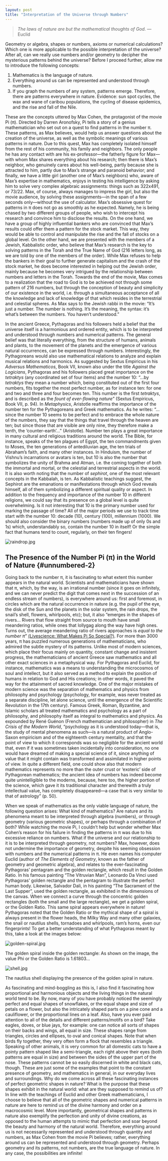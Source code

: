 ```yaml
---
layout: post
title: "Interpretation of the Universe through Numbers"
---
```


> *The laws of nature are but the mathematical thoughts of God.* —Euclid

<span class="versal g9">G</span>eometry or algebra, shapes or numbers,
axioms or numerical calculations? Which one is more applicable to the
possible interpretation of the universe? After all, can we really use
numbers and/or geometry to decipher the mysterious patterns behind the
universe? Before I proceed further, allow me to introduce the following
concepts:

1.  Mathematics is the language of nature.
2.  Everything around us can be represented and understood through
    numbers.
3.  If you graph the numbers of any system, patterns emerge. Therefore,
    there are patterns everywhere in nature. Evidence: sun spot cycles,
    the wax and wane of caribou populations, the cycling of disease
    epidemics, and the rise and fall of the Nile.

These are the concepts uttered by Max Cohen, the protagonist of the
movie Pi (π). Directed by Darren Aronofsky, Pi tells a story of a genius
mathematician who set out on a quest to find patterns in the number π.
These patterns, as Max believes, would help us answer questions about
the creation of the universe, as well as the symbolic meanings of
various patterns in nature. Due to this quest, Max has completely
isolated himself from the rest of his community, his family and
neighbors. The only people he has any contact with are his
ex-professor—the fatherly figure for Max—with whom Max shares everything
about his research; then there is Max’s neighbor, who genuinely cares
about his well-being, partly because she is attracted to him, partly due
to Max’s strange and paranoid behavior; and finally, we have a little
girl (another one of Max’s neighbors) who, aware of Max’s expertise in
mathematics, enjoys in testing his intelligence by asking him to solve
very complex algebraic assignments: things such as 322x491, or 73/22.
Max, of course, always manages to impress the girl, but also the movie
audience, by solving these assignments—in the span of a few seconds
only—without the use of calculator. Max’s obsessive quest for patterns
in π does not go as smoothly as he expected. Namely, he is being chased
by two different groups of people, who wish to intercept his research
and convince him to disclose the results. On the one hand, we have a
group of highly influential bankers who are convinced that Max’s results
could offer them a pattern for the stock market. This way, they would be
able to control and manipulate the rise and the fall of stocks on a
global level. On the other hand, we are presented with the members of a
Jewish, Kabbalistic order, who believe that Max’s research is the key to
solving patterns in the Torah and the True Name of God (216 letters
long, as we are told by one of the members of the order). While Max
refuses to help the bankers in their goal to further generate capitalism
and the crash of the stock market, he does become interested in helping
out the Jewish order, mainly because he becomes very intrigued by the
relationship between numbers and letters in the Torah. Towards the end
of the movie, Max comes to a realization that the road to God is to be
achieved not through some pattern of 216 numbers, but through the
conception of beauty and simplicity of our existence in the world, i.e.
through a simultaneous acceptance of all the knowledge and lack of
knowledge of that which resides in the terrestrial and celestial
spheres. As Max says to the Jewish rabbi in the movie: “It’s just a
number. The number is nothing. It’s the meaning, the syntax: it’s what’s
between the numbers. You haven’t understood.”

In the ancient Greece, Pythagoras and his followers held a belief that
the universe itself is a harmonious and ordered entity, which is to be
interpreted and understood through numbers and numerical patterns. The
general belief was that literally everything, from the structure of
humans, animals and plants, to the movement of the planets and the
emergence of various natural occurrences, can be expressed through
numbers. Interestingly, the Pythagoreans would also use mathematical
relations to analyze and explain musical relations and harmonics. As
suggested by Sextus Empiricus in his *Adversus Mathematicos*, Book VII,
known also under the title *Against the Logicians*, Pythagoras and his
followers placed great importance on the *tetraktys* (any coordinated
set of four items) and the number 10: “…by *tetraktys* they mean a
number which, being constituted out of the first four numbers, fits
together the most perfect number, as for instance ten: for one and two
and three and four becomes ten. This number is the first *tetraktys*,
and is described as the *fount of ever-flowing nature*” (Sextus
Empiricus, Book VII, p. 94). In *Metaphysics*, Aristotle reaffirms the
importance of the number ten for the Pythagoreans and Greek mathematics.
As he writes: “…since the number 10 seems to be perfect and to embrace
the whole nature of the numbers, they say that the things that travel
through the heaven are ten; but since those that are visible are only
nine, they therefore make a tenth, the ‘counter-earth’…” (Aristotle).
Number ten plays a great importance in many cultural and religious
traditions around the world. The Bible, for instance, speaks of the ten
plagues of Egypt, the ten commandments given to Moses, the ten
generations of antediluvian age, the ten trials of Abraham’s faith, and
many other instances. In Hinduism, the number of Vishnu’s incarnations
or avatars is ten, but 10 is also the number that symbolizes the unity
of Brahma and Atman, i.e. the coming together of both the immortal and
mortal, or the celestial and terrestrial aspects in the world. It is
also worth noting that the number of *sephirot*, one of the most
relevant concepts in the Kabbalah, is ten. As Kabbalistic teachings
suggest, the Sephirot are the emanations or manifestations through which
God reveals himself, all of them symbolizing a different spiritual
quality or aspect. In addition to the frequency and importance of the
number 10 in different religions, we could say that its presence on a
global level is quite overwhelming. Is it not interesting that 10 is the
primary number used for marking the passage of time? All of the major
periods we use to track time start with the number 10: decade (10),
century (100), millennium (1000). We should also consider the binary
numbers (numbers made up of only 0s and 1s) which, understandably so,
contain the number 10 in itself! Or the simple fact that humans tend to
count, regularly, on their ten fingers!

![raindrop.jpg](../img/raindrop.jpg)

The Presence of the Number Pi (π) in the World of Nature {#unnumbered-2}
--------------------------------------------------------

Going back to the number π, it is fascinating to what extent this number
appears in the natural world. Scientists and mathematicians have shown
that π, which, by the way, is an irrational number (since it goes on
infinitely, and we can never predict the digit that comes next in the
succession of an endless stream of numbers), is everywhere around us:
first and foremost, in circles which are the natural occurrence in
nature (e.g. the pupil of the eye, the disk of the Sun and the planets
in the solar system, the rain drops, the snail’s shell, flowers,
whirlpools, etc); but, it also “emerges in the shapes of rivers… Rivers
that flow straight from source to mouth have small meandering ratios,
while ones that lollygag along the way have high ones. Turns out, the
average meandering ratio of rivers approaches is *equal to the number
π*” [(Livescience: What Makes Pi So
Special?)](http://www.livescience.com/34132-what-makes-pi-special.html).
For more than 3000 years, π has puzzled numerous generations of
mathematicians, who admired the subtle mystery of its patterns. Unlike
most of modern sciences, which place their focus mainly on quantity,
constant change and insistent progress, the mathematicians of ancient
Greece saw mathematics and all other exact sciences in a metaphysical
way. For Pythagoras and Euclid, for instance, mathematics was a means to
understanding the microcosmos of soul and intellect, but it also served
as a method to explain the position of humans in relation to God and His
creations; in other words, it paved the way for the attainment of sacred
knowledge. One of the major mistakes of modern science was the
separation of mathematics and physics from philosophy and psychology
(psychology, for example, was never treated as a separate discipline,
let alone science, until the emergence of the Scientific Revolution in
the 17th century). Famous Greek, Roman, Byzantine, and Islamic scholars
all treated mathematics and psychology as a part of philosophy, and
philosophy itself as integral to mathematics and physics. As expounded
by René Guénon (French mathematician and philosopher) in *The Crisis of
the Modern World*, “psychology as it is understood today—that is, the
study of mental phenomena as such—is a natural product of Anglo-Saxon
empiricism and of the eighteenth century mentality, and that the point
of view to which it corresponds was so negligible for the ancient world
that, even if it was sometimes taken incidentally into consideration, no
one would have dreamed of making a special science of it, since anything
of value that it might contain was transformed and assimilated in higher
points of view. In quite a different field, one could show also that
modern mathematics represents no more than the outer crust or ‘exoteric’
side of Pythagorean mathematics; the ancient idea of numbers has indeed
become quite unintelligible to the moderns, because, here too, the
higher portion of the science, which gave it its traditional character
and therewith a truly intellectual value, has completely disappeared—a
case that is very similar to that of astrology” (p. 50).

When we speak of mathematics as the only viable language of nature, the
following question arises: What kind of mathematics? Are nature and its
phenomena meant to be interpreted through algebra (numbers), or through
geometry (various geometric shapes), or perhaps through a combination of
both? While watching the movie Pi, I couldn’t help but wonder whether
Max Cohen’s reason for his failure in finding the patterns in π was due
to his excessive reliance on numbers. What if the universe and our
relationship to it is to be interpreted through geometry, not numbers?
Max, however, does not undermine the importance of geometry, despite his
seeming obsession with numbers and the numerical patterns in π. He even
names his computer Euclid (author of *The Elements of Geometry*, known
as the father of geometry and geometric algebra), and relates to the
ever-fascinating Pythagoras’ pentagram and the golden rectangle, which
result in the Golden Ratio. In his famous painting “The Vitruvian Man”,
Leonardo Da Vinci used Pythagoras’ golden rectangle and the pentagram to
illustrate the perfect human body. Likewise, Salvador Dali, in his
painting “The Sacrament of the Last Supper”, used the golden rectangle,
as exhibited in the dimensions of the canvas. When we connect a curve
through the concentric golden rectangles (both the small and the large
rectangle), we get a golden spiral, or the Golden Ratio. This same
spiral appears everywhere in nature! Pythagoras noted that the Golden
Ratio or the mythical shape of a spiral is always present in the flower
heads, the Milky Way and many other galaxies, the snail or nautilus
shells, tornadoes and whirlpools, ram’s horns, even our fingerprints! To
get a better understanding of what Pythagoras meant by this, take a look
at the images below:

![golden-spiral.jpg](../img/golden-spiral.jpg)

The golden spiral inside the golden rectangle: As shown on the image,
the value Phi or the Golden Ratio is 1.61803…

![shell.jpg](../img/shell.jpg)

The nautilus shell displaying the presence of the golden spiral in
nature.

As fascinating and mind-boggling as this is, I also find it fascinating
how proportional and harmonious objects and the living things in the
natural world tend to be. By now, many of you have probably noticed the
seemingly perfect and equal shapes of snowflakes, or the equal shape and
size of petals on a flower, but also the intricately shaped parts on a
pine cone and a cauliflower, or the proportional lines on a leaf. Also,
have you ever paid attention to all of the details and different
patterns/motifs on a bird? Take eagles, doves, or blue jays, for
example: one can notice all sorts of shapes on their backs and wings,
all equal in size. These shapes range from triangles, circles and
ellipses, to oval and conical shapes. Note that when birds fly together,
they very often form a flock that resembles a triangle. Speaking of
other animals, it is very common for all domestic cats to have a pointy
pattern shaped like a semi-triangle, each right above their eyes (both
patterns are equal in size) and between the sides of the upper part of
the nose. These patterns cannot be so easily discerned in white and
black cats, though. These are just some of the examples that point to
the constant presence of geometry, and mathematics in general, in our
everyday lives and surroundings. Why do we come across all these
fascinating instances of perfect geometric shapes in nature? What is the
purpose that these shapes exhibit in the natural world: what are they
supposed to remind us of? In line with the teachings of Euclid and other
Greek mathematicians, I choose to believe that all of the geometric
shapes and numerical patterns in nature are here to remind us of the
divine harmony and order on a macrocosmic level. More importantly,
geometrical shapes and patterns in nature also exemplify the perfection
and unity of divine creations, as opposed to the human attempts to mimic
that perfection and soar beyond the beauty and harmony of the natural
world. Therefore, everything around us is not necessarily represented
and understood through quantity and numbers, as Max Cohen from the movie
Pi believes; rather, everything around us can be represented and
understood through geometry. Perhaps geometry and its patterns, not
numbers, are the true language of nature. In any case, the possibilities
are infinite!

